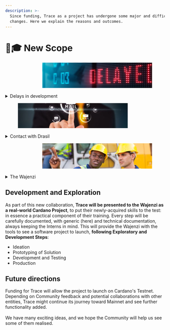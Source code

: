 ```yaml
---
description: >-
  Since funding, Trace as a project has undergone some major and difficult
  changes. Here we explain the reasons and outcomes.
---
```


# 👩🎓 New Scope

<div align="right" data-full-width="false">

<figure><img src="../.gitbook/assets/delays_694x533.jpg" alt="" width="347"><figcaption></figcaption></figure>

</div>

<details>

<summary>Delays in development</summary>

The first few months of the project (May-July 2022) saw a good amount of work done on the codebase, as can be seen on Trace's [GitHub](https://github.com/CardanoTrace). Following initial enthusiasm, development slowed down, as a result of family-related commitments for the Project Coordinator. \
\
As months went by, the Lead Developer started taking on more diverse and engaging projects, including very exciting personal projects, ultimately resulting in their premature departure from Trace. \
\
This effectively left Trace with no Developer and made it necessary to restructure and rethink the whole Project. &#x20;

</details>

<div align="left">

<figure><img src="../.gitbook/assets/contact.jpg" alt="" width="347"><figcaption></figcaption></figure>

</div>

<details>

<summary>Contact with Drasil</summary>

As SPO of [RABIT](https://rabbitholepools.io) and member of various organisations in the Cardano Ecosystem, our [Project Steward](https://it.linkedin.com/in/stefano-r-montanari-00710376) had the privilege of meeting many capable and enthusiastic people. Among these, the minds behind [Drasil](https://drasil.io) shine for their dedication to the bettering of Cardano and adoption of blockchain technology.\
\
Together with the Drasil Team, Trace will see further development and deliver on its commitment to the Cardano Community.&#x20;

</details>

<div align="right">

<figure><img src="../.gitbook/assets/BUILDERS.jpg" alt="" width="347"><figcaption></figcaption></figure>

</div>

<details>

<summary>The Wajenzi</summary>

[Wajenzi](https://www.canva.com/design/DAFYsOB\_K\_w/jo4UceR-DXYXA7glaOLuHQ/view) (Swahili for _builders_) is a Drasil initiative for the empowerment of future software engineers of the Global South.  The first Wajenzi cohort consists of 5 interns from South Africa, Nigeria and Poland and is well underway in self-paced learning, under guidance of our [Lead Developer](https://ke.linkedin.com/in/ezra-okenda).

Training is in partnership with [Gimbalabs](https://www.gimbalabs.com/gimbalgrid), with all trainees participating in the [PPBL (Plutus Project Based Learning)](https://www.gimbalabs.com/pbl/plutus) course as a mandatory element.  Traineeship may take up to six months, and consists of support for self-structured learning around blockchain development, programming and specific projects.

</details>

## Development and Exploration

As part of this new collaboration, **Trace will be presented to the Wajenzi as a real-world Cardano Project**, to put their newly-acquired skills to the test: in essence a practical component of their training. Every step will be carefully documented, with generic (here) and technical documentation, always keeping the Interns in mind. This will provide the Wajenzi with the tools to see a software project to launch, **following Exploratory and Development Steps**:

* Ideation&#x20;
* Prototyping of Solution
* Development and Testing
* Production

## Future directions&#x20;

Funding for Trace will allow the project to launch on Cardano's Testnet. Depending on Community feedback and potential collaborations with other entities, Trace might continue its journey toward Mainnet and see further functionality added.\
\
We have many exciting ideas, and we hope the Community will help us see some of them realised. &#x20;
